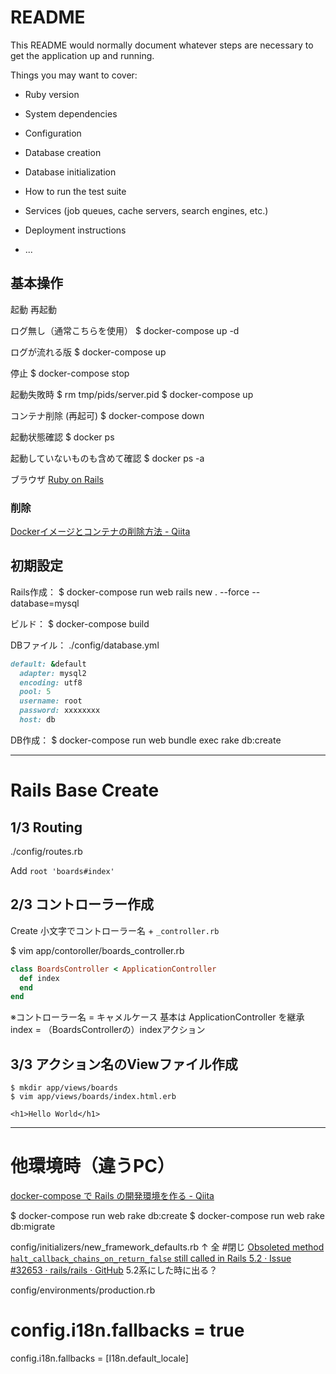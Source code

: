 # README

This README would normally document whatever steps are necessary to get the
application up and running.

Things you may want to cover:

* Ruby version

* System dependencies

* Configuration

* Database creation

* Database initialization

* How to run the test suite

* Services (job queues, cache servers, search engines, etc.)

* Deployment instructions

* ...

## 基本操作

起動 再起動

ログ無し（通常こちらを使用）
$ docker-compose up -d

ログが流れる版
$ docker-compose up

停止
$ docker-compose stop

起動失敗時
$ rm tmp/pids/server.pid
$ docker-compose up

コンテナ削除 (再起可)
$ docker-compose down

起動状態確認
$ docker ps

起動していないものも含めて確認
$ docker ps -a
 
 ブラウザ
[Ruby on Rails](http://localhost:3000/)

### 削除
[Dockerイメージとコンテナの削除方法 - Qiita](https://qiita.com/tifa2chan/items/e9aa408244687a63a0ae)


## 初期設定

Rails作成：
$ docker-compose run web rails new . --force --database=mysql

ビルド：
$ docker-compose build

DBファイル：
./config/database.yml

```ruby
default: &default
  adapter: mysql2
  encoding: utf8
  pool: 5
  username: root
  password: xxxxxxxx
  host: db
```

DB作成：
$ docker-compose run web bundle exec rake db:create

---

# Rails Base Create

## 1/3 Routing

./config/routes.rb

Add
`root 'boards#index'`

## 2/3 コントローラー作成

Create
小文字でコントローラー名 + `_controller.rb`

$ vim app/contoroller/boards_controller.rb

```ruby
class BoardsController < ApplicationController
  def index
  end
end
```

※コントローラー名 = キャメルケース
基本は ApplicationController を継承
index = （BoardsControllerの）indexアクション

## 3/3 アクション名のViewファイル作成

```
$ mkdir app/views/boards 
$ vim app/views/boards/index.html.erb

<h1>Hello World</h1>
```

---

# 他環境時（違うPC）

[docker-compose で Rails の開発環境を作る - Qiita](https://qiita.com/skyriser/items/2cf98b747ed6577cc5ee)

$ docker-compose run web rake db:create
$ docker-compose run web rake db:migrate

config/initializers/new_framework_defaults.rb
↑ 全 #閉じ
[Obsoleted method `halt_callback_chains_on_return_false` still called in Rails 5.2 · Issue #32653 · rails/rails · GitHub](https://github.com/rails/rails/issues/32653)
5.2系にした時に出る？

config/environments/production.rb
# config.i18n.fallbacks = true
config.i18n.fallbacks = [I18n.default_locale]
